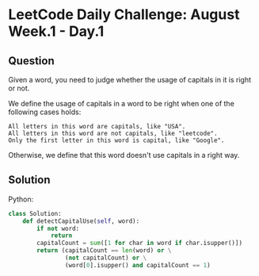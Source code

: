  # LeetCode Daily Challenge: August Week.1 - Day.1

 ## Question

 Given a word, you need to judge whether the usage of capitals in it is right
 or not.

 We define the usage of capitals in a word to be right when one of the
 following cases holds:

    All letters in this word are capitals, like "USA".
    All letters in this word are not capitals, like "leetcode".
    Only the first letter in this word is capital, like "Google".
 
 Otherwise, we define that this word doesn't use capitals in a right way.

## Solution

Python:

```python
class Solution:
    def detectCapitalUse(self, word):
        if not word:
            return
        capitalCount = sum([1 for char in word if char.isupper()])
        return (capitalCount == len(word) or \
                (not capitalCount) or \
                (word[0].isupper() and capitalCount == 1)
```

